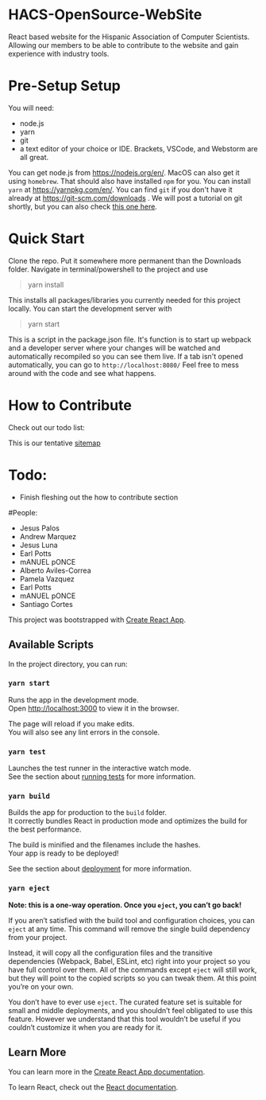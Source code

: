 # HACS-OpenSource-WebSite  
React based website for the Hispanic Association of Computer Scientists. Allowing our members to be able to contribute to the website and gain experience with industry tools.  

# Pre-Setup Setup
You will need:  
- node.js
- yarn
- git
- a text editor of your choice or IDE. Brackets, VSCode, and Webstorm are all great.

You can get node.js from https://nodejs.org/en/. MacOS can also get it using `homebrew`.
That should also have installed `npm` for you.
You can install `yarn` at https://yarnpkg.com/en/.
You can find `git` if you don't have it already at https://git-scm.com/downloads .
We will post a tutorial on git shortly, but you can also check [this one here](http://noodle.med.yale.edu/hdtag/notes/git_tut.pdf).

# Quick Start
Clone the repo. Put it somewhere more permanent than the Downloads folder. Navigate in terminal/powershell to the project and use
>yarn install

This installs all packages/libraries you currently needed for this project locally. You can start the development server with
>yarn start

This is a script in the package.json file. It's function is to start up webpack and a developer server where your changes will be watched and automatically recompiled so you can see them live. If a tab isn't opened automatically, you can go to
`http://localhost:8080/`
Feel free to mess around with the code and see what happens.

# How to Contribute
Check out our todo list:

This is our tentative [sitemap](https://www.gloomaps.com/RpcFrFsN4s)

# Todo:
- Finish fleshing out the how to contribute section

#People:

- Jesus Palos
- Andrew Marquez 
- Jesus Luna
- Earl Potts
- mANUEL pONCE
- Alberto Aviles-Correa
- Pamela Vazquez 
- Earl Potts
- mANUEL pONCE
- Santiago Cortes




This project was bootstrapped with [Create React App](https://github.com/facebook/create-react-app).

## Available Scripts

In the project directory, you can run:

### `yarn start`

Runs the app in the development mode.<br>
Open [http://localhost:3000](http://localhost:3000) to view it in the browser.

The page will reload if you make edits.<br>
You will also see any lint errors in the console.

### `yarn test`

Launches the test runner in the interactive watch mode.<br>
See the section about [running tests](https://facebook.github.io/create-react-app/docs/running-tests) for more information.

### `yarn build`

Builds the app for production to the `build` folder.<br>
It correctly bundles React in production mode and optimizes the build for the best performance.

The build is minified and the filenames include the hashes.<br>
Your app is ready to be deployed!

See the section about [deployment](https://facebook.github.io/create-react-app/docs/deployment) for more information.

### `yarn eject`

**Note: this is a one-way operation. Once you `eject`, you can’t go back!**

If you aren’t satisfied with the build tool and configuration choices, you can `eject` at any time. This command will remove the single build dependency from your project.

Instead, it will copy all the configuration files and the transitive dependencies (Webpack, Babel, ESLint, etc) right into your project so you have full control over them. All of the commands except `eject` will still work, but they will point to the copied scripts so you can tweak them. At this point you’re on your own.

You don’t have to ever use `eject`. The curated feature set is suitable for small and middle deployments, and you shouldn’t feel obligated to use this feature. However we understand that this tool wouldn’t be useful if you couldn’t customize it when you are ready for it.

## Learn More

You can learn more in the [Create React App documentation](https://facebook.github.io/create-react-app/docs/getting-started).

To learn React, check out the [React documentation](https://reactjs.org/).
